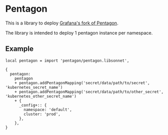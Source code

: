 # Pentagon

This is a library to deploy [Grafana's fork of Pentagon](https://github.com/grafana/pentagon).

The library is intended to deploy 1 pentagon instance per namespace.

## Example

```
local pentagon = import 'pentagon/pentagon.libsonnet',

{
  pentagon:
    pentagon
    + pentagon.addPentagonMapping('secret/data/path/to/secret', 'kubernetes_secret_name')
    + pentagon.addPentagonMapping('secret/data/path/to/other_secret', 'kubernetes_other_secret_name')
    + {
      _config+:: {
        namespace: 'default',
        cluster: 'prod',
      },
    },
}
```
